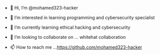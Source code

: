 - 👋 Hi, I’m @mohamed323-hacker

- 👀 I’m interested in learning programming and cybersecurity specialist
- 🌱 I’m currently learning ethical hacking and cybersecurity 
- 💞️ I’m looking to collaborate on ...  whitehat collaboration
- 📫 How to reach me ...https://github.com/mohamed323-hacker


<!---
GIGABIT19/GIGABIT19 is a ✨ special ✨ repository because its `README.md` (this file) appears on your GitHub profile.
You can click the Preview link to take a look at your changes.
--->
